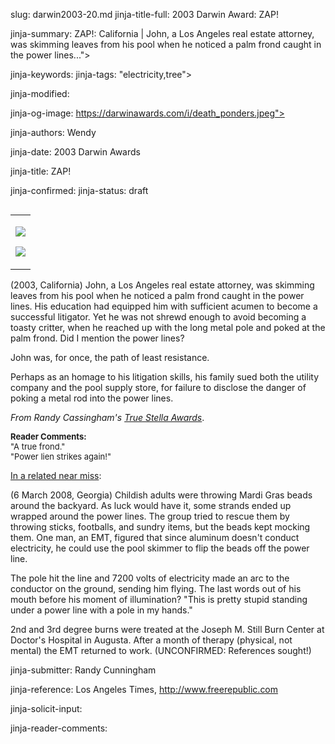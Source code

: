 slug: darwin2003-20.md
jinja-title-full: 2003 Darwin Award: ZAP!

jinja-summary: ZAP!: California | John, a Los Angeles real estate attorney, was skimming leaves from his pool when he noticed a palm frond caught in the power lines...">

jinja-keywords:
jinja-tags: "electricity,tree">

jinja-modified:

jinja-og-image: https://darwinawards.com/i/death_ponders.jpeg">

jinja-authors: Wendy

jinja-date: 2003 Darwin Awards


jinja-title: ZAP!


jinja-confirmed:
jinja-status: draft
<TABLE border=0 align=right><TR><TD align=center>

<A href="/cgi/search.pl?keywords=category%3Dtree&swishindex=stories.data&show_description=yes&maxdisplay=10&maxresults=50"><IMG src="/i/icon/palmtree.jpg" border=0></A>

<A href="/cgi/search.pl?keywords=category%3Delectricity&swishindex=stories.data&show_description=yes&maxdisplay=10&maxresults=50"><IMG src="/i/icon/electricity.jpg" border=0></A>

</TD></TR></TABLE>

(2003, California) John, a Los Angeles real estate attorney, was skimming
leaves from his pool when he noticed a palm frond caught in the power
lines.	His education had equipped him with sufficient acumen to become a
successful litigator. Yet he was not shrewd enough to avoid becoming a
toasty critter, when he reached up with the long metal pole and poked at
the palm frond.	 Did I mention the power lines?

John was, for once, the path of least resistance.

Perhaps as an homage to his litigation skills, his family sued both the
utility company and the pool supply store, for failure to disclose the
danger of poking a metal rod into the power lines.

<I>From Randy Cassingham's <A href="https://www.amazon.com/exec/obidos/redirect?tag=darwinawards&path=tg/stores/detail/-/books/0525949135/reviews">True Stella Awards</A></I>.

<FONT size=-1><B>Reader Comments:</B><BR>
"A true frond."<BR>
"Power lien strikes again!"
</FONT>

<A href="/slush/200812/pending20081208-201811.html">In a related
near miss</A>:

(6 March 2008, Georgia) Childish adults were throwing Mardi Gras beads
around the backyard. As luck would have it, some strands ended up wrapped
around the power lines.	 The group tried to rescue them by throwing sticks,
footballs, and sundry items, but the beads kept mocking them. One man, an
EMT, figured that since aluminum doesn't conduct electricity, he could use
the pool skimmer to flip the beads off the power line.

The pole hit the line and 7200 volts of electricity made an arc to the
conductor on the ground, sending him flying. The last words out of his
mouth before his moment of illumination? "This is pretty stupid standing
under a power line with a pole in my hands."

2nd and 3rd degree burns were treated at the Joseph M. Still Burn Center at
Doctor's Hospital in Augusta. After a month of therapy (physical, not
mental) the EMT returned to work. (UNCONFIRMED: References sought!)
<P align=center>
<!--#include virtual="/inc/votebar_viewvoteonly" -->

jinja-submitter: Randy Cunningham

jinja-reference: Los Angeles Times, <A href="http://www.freerepublic.com/focus/f-news/972284/posts">http://www.freerepublic.com</A>

jinja-solicit-input:

jinja-reader-comments:



<!--#include file=nav_2003.html -->


